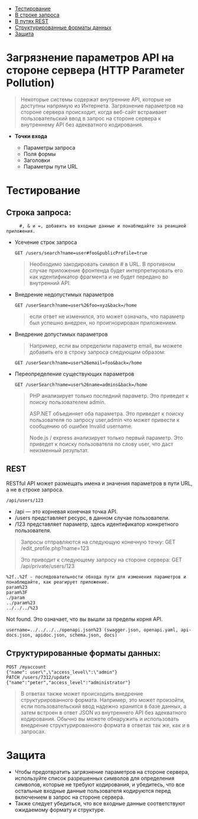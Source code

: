 * [Тестирование](#Тестирование)
* [В строке запроса](#Строка)
* [В путях REST](#REST)
* [Структурированные форматы данных](#Структурированные)
* [Защита](#Защита)

  
# Загрязнение параметров API на стороне сервера (HTTP Parameter Pollution)

> Некоторые системы содержат внутренние API, которые не доступны напрямую из Интернета. Загрязнение параметров на стороне сервера происходит, когда веб-сайт встраивает пользовательский ввод в запрос на стороне сервера к внутреннему API без адекватного кодирования. 

* **Точки входа**
  
  * Параметры запроса
  * Поля формы
  * Заголовки 
  * Параметры пути URL

# Тестирование

## Строка запроса:

         #, & и =, добавить во входные данные и понаблюдайте за реакцией приложения.
 	
  * Усечение строк запроса

        GET /users/search?name=user#foo&publicProfile=true
    
    > Необходимо закодировать символ # в URL. В противном случае приложение фронтенда будет интерпретировать его как идентификатор фрагмента и не будет передано во внутренний API.

  * Внедрение недопустимых параметров

        GET /userSearch?name=user%26foo=xyz&back=/home
    > если ответ не изменился, это может означать, что параметр был успешно внедрен, но проигнорирован приложением.
    
  * Внедрение допустимых параметров
    
      > Например, если вы определили параметр email, вы можете добавить его в строку запроса следующим образом:

        GET /userSearch?name=user%26email=foo&back=/home

  * Переопределение существующих параметров

        GET /userSearch?name=user%26name=admins&back=/home

      > PHP анализирует только последний параметр. Это приведет к поиску пользователем admin.
      > 
      > ASP.NET объединяет оба параметра. Это приведет к поиску пользователя по запросу user,admin что может привести к сообщению об ошибке Invalid username.
      > 
      > Node.js / express анализирует только первый параметр. Это приведет к поиску пользователя по слову user, что даст неизменный результат.

## REST

RESTful API может размещать имена и значения параметров в пути URL, а не в строке запроса.

    /api/users/123

* /api — это корневая конечная точка API.
* /users представляет ресурс, в данном случае пользователи.
* /123 представляет параметр, здесь идентификатор конкретного пользователя.

> Запросы отправляются на следующую конечную точку:
> GET /edit_profile.php?name=123
>
> Это приводит к следующему запросу на стороне сервера:
> GET /api/private/users/123

    %2f..%2f - последовательности обхода пути для изменения параметров и понаблюдайте, как реагирует приложение.
    param%23
    param%3F
    ./param
    ../param%23
    ../../../%23

Not found. Это означает, что вы вышли за пределы корня API.
    
    username=../../../../openapi.json%23 (swagger.json, openapi.yaml, api-docs.json, apidoc.json, schema.json, docs)

## Структурированные форматы данных:

    POST /myaccount
    {"name": user\",\"access_level\":\"admin"}
    PATCH /users/7312/update
    {"name":"peter","access_level":"administrator"}

> В ответах также может происходить внедрение структурированного формата. Например, это может произойти, если пользовательский ввод надежно хранится в базе данных, а затем встроен в ответ JSON из внутреннего API без адекватного кодирования. Обычно вы можете обнаружить и использовать внедрение структурированного формата в ответах так же, как и в запросах.


# Защита

* Чтобы предотвратить загрязнение параметров на стороне сервера, используйте список разрешенных символов для определения символов, которые не требуют кодирования, и убедитесь, что все остальные входные данные пользователя кодируются перед включением в запрос на стороне сервера.
* Также следует убедиться, что все входные данные соответствуют ожидаемому формату и структуре.

